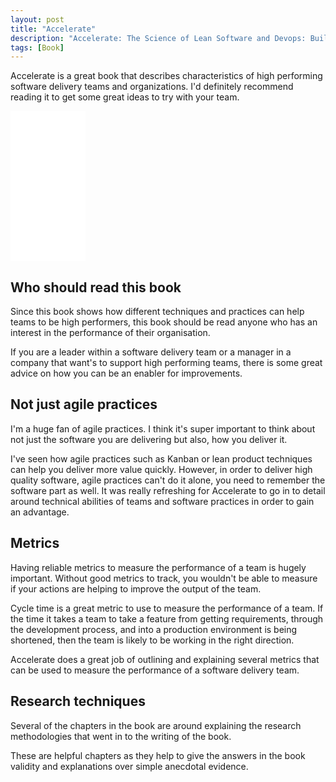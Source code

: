 ```yaml
---
layout: post
title: "Accelerate"
description: "Accelerate: The Science of Lean Software and Devops: Building and Scaling High Performing Technology Organizations Paperback"
tags: [Book]
---
```


Accelerate is a great book that describes characteristics of high performing software delivery teams and organizations. I'd definitely recommend reading it to get some great ideas to try with your team.

<div class="center">
<iframe style="width:120px;height:240px;" marginwidth="0" marginheight="0" scrolling="no" frameborder="0" src="//ws-eu.amazon-adsystem.com/widgets/q?ServiceVersion=20070822&OneJS=1&Operation=GetAdHtml&MarketPlace=GB&source=ac&ref=tf_til&ad_type=product_link&tracking_id=martint860c-21&marketplace=amazon&region=GB&placement=1942788339&asins=1942788339&linkId=eb427e45467c5c49afbc77bb0194493d&show_border=false&link_opens_in_new_window=true&price_color=333333&title_color=0066c0&bg_color=ffffff">
    </iframe>
	</div>

## Who should read this book

Since this book shows how different techniques and practices can help teams to be high performers, this book should be read anyone who has an interest in the performance of their organisation.

If you are a leader within a software delivery team or a manager in a company that want's to support high performing teams, there is some great advice on how you can be an enabler for improvements.

## Not just agile practices

I'm a huge fan of agile practices. I think it's super important to think about not just the software you are delivering but also, how you deliver it. 

I've seen how agile practices such as Kanban or lean product techniques can help you deliver more value quickly. However, in order to deliver high quality software, agile practices can't do it alone, you need to remember the software part as well. It was really refreshing for Accelerate to go in to detail around technical abilities of teams and software practices in order to gain an advantage.

## Metrics

Having reliable metrics to measure the performance of a team is hugely important. Without good metrics to track, you wouldn't be able to measure if your actions are helping to improve the output of the team.

Cycle time is a great metric to use to measure the performance of a team. If the time it takes a team to take a feature from getting requirements, through the development process, and into a production environment is being shortened, then the team is likely to be working in the right direction.

Accelerate does a great job of outlining and explaining several metrics that can be used to measure the performance of a software delivery team. 

## Research techniques

Several of the chapters in the book are around explaining the research methodologies that went in to the writing of the book. 

These are helpful chapters as they help to give the answers in the book validity and explanations over simple anecdotal evidence.


